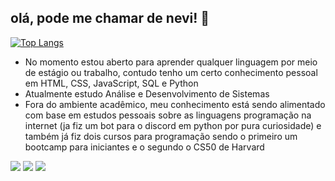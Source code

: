 ## olá, pode me chamar de nevi! 👋

<!-- [![Anurag's GitHub stats](https://github-readme-stats.vercel.app/api?username=nevidev&theme=transparent)](https://github.com/nevidev/github-readme-stats) -->
[![Top Langs](https://github-readme-stats.vercel.app/api/top-langs/?username=nevidev&theme=transparent&layout=compact)](https://github.com/nevidev/github-readme-stats)

- No momento estou aberto para aprender qualquer linguagem por meio de estágio ou trabalho, contudo tenho um certo conhecimento pessoal em HTML, CSS, JavaScript, SQL e Python
- Atualmente estudo Análise e Desenvolvimento de Sistemas
- Fora do ambiente acadêmico, meu conhecimento está sendo alimentado com base em estudos pessoais sobre as linguagens programação na internet (ja fiz um bot para o discord em python por pura curiosidade) e também já fiz dois cursos para programação sendo o primeiro um bootcamp para iniciantes e o segundo o CS50 de Harvard

<div> 
 <!-- <a href="https://www.youtube.com/channel/UC_-uuuZbY0AAt9CViNzvc-Q" target="_blank"><img src="https://img.shields.io/badge/YouTube-FF0000?style=for-the-badge&logo=youtube&logoColor=white" target="_blank"></a>
  <a href="https://instagram.com/rafaballerini" target="_blank"><img src="https://img.shields.io/badge/-Instagram-%23E4405F?style=for-the-badge&logo=instagram&logoColor=white" target="_blank"></a>
  <a href="https://discord.gg/wagxzStdcR" target="_blank"><img src="https://img.shields.io/badge/Discord-7289DA?style=for-the-badge&logo=discord&logoColor=white" target="_blank"></a> -->
  <a href = "mailto:neto-garcia@outlook.com"><img src="https://img.shields.io/badge/Outlook-0078D4?style=for-the-badge&logo=microsoft-outlook&logoColor=white" target="_blank"></a>
  <a href="https://www.linkedin.com/in/netogm" target="_blank"><img src="https://img.shields.io/badge/-LinkedIn-%230077B5?style=for-the-badge&logo=linkedin&logoColor=white" target="_blank"></a> 
  <a href="https://www.twitch.tv/nevizen" target="_blank"><img src="https://img.shields.io/badge/Twitch-9146FF?style=for-the-badge&logo=twitch&logoColor=white" target="_blank"></a>
  
</div>
